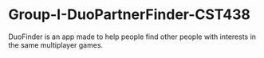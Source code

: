 # Group-I-DuoPartnerFinder-CST438

DuoFinder is an app made to help people find other people with interests in the same multiplayer games.
